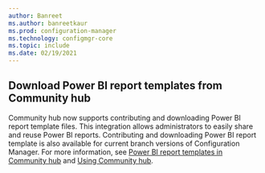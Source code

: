 ```yaml
---
author: Banreet
ms.author: banreetkaur
ms.prod: configuration-manager
ms.technology: configmgr-core
ms.topic: include
ms.date: 02/19/2021
---
```


## <a name="bkmk_hub"></a> Download Power BI report templates from Community hub
<!--5679831-->
Community hub now supports contributing and downloading Power BI report template files. This integration allows administrators to easily share and reuse Power BI reports. Contributing and downloading Power BI report template is also available for current branch versions of Configuration Manager. For more information, see [Power BI report templates in Community hub](../../../../servers/manage/powerbi-report-server.md#bkmk_community_hub) and [Using Community hub](../../../../servers/manage/community-hub.md).
